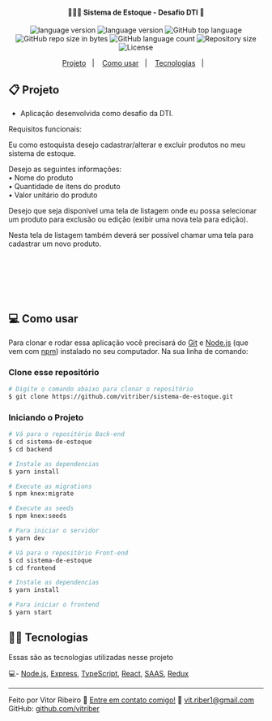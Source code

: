 <h4 align="center">
	🕵🏻‍♂️ Sistema de Estoque - Desafio DTI 🔎
</h4>
<p align="center">

  <img alt="language version" src="https://img.shields.io/badge/Node-v_12.16.2-339933?logo=node.js">

  <img alt="language version" src="https://img.shields.io/badge/Yarn-v_1.22.4-2C8EBB?logo=Yarn">

  <img alt="GitHub top language" src="https://img.shields.io/github/languages/top/vitriber/github-explorer">

  <img alt="GitHub repo size in bytes" src="https://img.shields.io/github/repo-size/vitriber/github-explorer">

  <img alt="GitHub language count" src="https://img.shields.io/github/languages/count/vitriber/github-explorer?color=%2304D361">

  <img alt="Repository size" src="https://img.shields.io/github/repo-size/vitriber/github-explorer">

  <img alt="License" src="https://img.shields.io/badge/license-MIT-brightgreen">


</p>

<p align="center">
  <a href="#-projeto">Projeto</a>&nbsp;&nbsp;&nbsp;|&nbsp;&nbsp;&nbsp;
  <a href="#-como-usar">Como usar</a>&nbsp;&nbsp;&nbsp;|&nbsp;&nbsp;&nbsp;
  <a href="#-tecnologias">Tecnologias</a>&nbsp;&nbsp;&nbsp;|&nbsp;&nbsp;&nbsp;
</p>

## 📋 Projeto

* Aplicação desenvolvida como desafio da DTI.<br>

<p>Requisitos funcionais:</p>

<p>
Eu como estoquista desejo cadastrar/alterar e excluir produtos no meu sistema
de estoque.<br>

Desejo as seguintes informações:<br>
• Nome do produto<br>
• Quantidade de itens do produto<br>
• Valor unitário do produto<br>

Desejo que seja disponível uma tela de listagem onde eu possa selecionar um
produto para exclusão ou edição (exibir uma nova tela para edição).<br>

Nesta tela de listagem também deverá ser possível chamar uma tela para
cadastrar um novo produto.
</p>


<br><br>

<br>

<br>

## 💻 Como usar

Para clonar e rodar essa aplicação você precisará do [Git](https://git-scm.com) e [Node.js](https://nodejs.org/en/download/) (que vem com [npm](http://npmjs.com)) instalado no seu computador. Na sua linha de comando:

### Clone esse repositório
```bash
# Digite o comando abaixo para clonar o repositório
$ git clone https://github.com/vitriber/sistema-de-estoque.git
```

### Iniciando o Projeto

```bash
# Vá para o repositório Back-end
$ cd sistema-de-estoque
$ cd backend

# Instale as dependencias
$ yarn install

# Execute as migrations
$ npm knex:migrate

# Execute as seeds
$ npm knex:seeds

# Para iniciar o servidor
$ yarn dev

# Vá para o repositório Front-end
$ cd sistema-de-estoque
$ cd frontend

# Instale as dependencias
$ yarn install

# Para iniciar o frontend
$ yarn start
```

## 👨‍💻 Tecnologias

Essas são as tecnologias utilizadas nesse projeto

💻- [Node.js](https://nodejs.org/en/), [Express](https://expressjs.com/pt-br/), [TypeScript](https://www.typescriptlang.org/), [React](https://reactjs.org/), [SAAS](https://sass-lang.com/), [Redux](https://redux.js.org/)


---

Feito por Vitor Ribeiro :wave: [Entre em contato comigo!](https://www.linkedin.com/in/vitor-ribeiro98/)
:email: [vit.riber1@gmail.com](mailto:vit.riber1@gmail.com) &nbsp;
GitHub: [github.com/vitriber](https://github.com/vitriber) &nbsp;